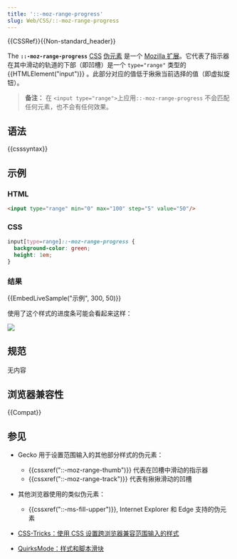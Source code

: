 ```yaml
---
title: '::-moz-range-progress'
slug: Web/CSS/::-moz-range-progress
---
```


{{CSSRef}}{{Non-standard_header}}

The **`::-moz-range-progress`** [CSS](/zh-CN/docs/Web/CSS) [伪元素](/zh-CN/docs/Web/CSS/Pseudo-elements) 是一个 [Mozilla 扩展](/zh-CN/docs/Web/CSS/Mozilla_Extensions)。它代表了指示器在其中滑动的轨道的下部（即凹槽）是一个 `type="range"` 类型的 {{HTMLElement("input")}} 。此部分对应的值低于揪揪当前选择的值（即虚拟旋钮）。

> **备注：** 在 `<input type="range">`上应用`::-moz-range-progress` 不会匹配任何元素，也不会有任何效果。

## 语法

{{csssyntax}}

## 示例

### HTML

```html
<input type="range" min="0" max="100" step="5" value="50"/>
```

### CSS

```css
input[type=range]::-moz-range-progress {
  background-color: green;
  height: 1em;
}
```

### 结果

{{EmbedLiveSample("示例", 300, 50)}}

使用了这个样式的进度条可能会看起来这样：

![](screen_shot_2015-12-04_at_20.14.48.png)

## 规范

无内容

## 浏览器兼容性

{{Compat}}

## 参见

- Gecko 用于设置范围输入的其他部分样式的伪元素：

  - {{cssxref("::-moz-range-thumb")}} 代表在凹槽中滑动的指示器
  - {{cssxref("::-moz-range-track")}} 代表有揪揪滑动的凹槽

- 其他浏览器使用的类似伪元素：

  - {{cssxref("::-ms-fill-upper")}}, Internet Explorer 和 Edge 支持的伪元素

- [CSS-Tricks：使用 CSS 设置跨浏览器兼容范围输入的样式](https://css-tricks.com/styling-cross-browser-compatible-range-inputs-css/)
- [QuirksMode：样式和脚本滑块](http://www.quirksmode.org/blog/archives/2015/11/styling_and_scr.html)
